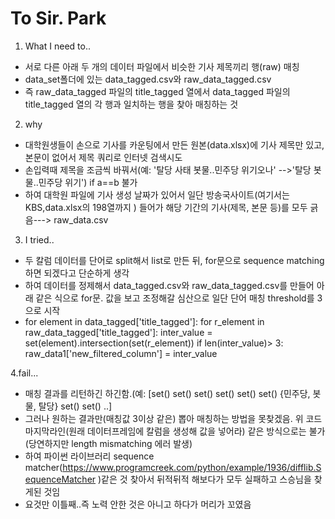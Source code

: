 # To Sir. Park

1. What I need to..
- 서로 다른 아래 두 개의 데이터 파일에서 비슷한 기사 제목끼리 행(raw) 매칭
- data_set폴더에 있는 data_tagged.csv와 raw_data_tagged.csv
- 즉 raw_data_tagged 파일의 title_tagged 열에서 data_tagged 파일의 title_tagged 열의 각 행과 일치하는 행을 찾아 매칭하는 것 

2. why
- 대학원생들이 손으로 기사를 카운팅에서 만든 원본(data.xlsx)에 기사 제목만 있고, 본문이 없어서 제목 쿼리로 인터넷 검색시도
- 손입력때 제목을 조금씩 바꿔서(예: '탈당 사태 봇물..민주당 위기오나' -->'탈당 봇물..민주당 위기') if a==b 불가
- 하여 대학원 파일에 기사 생성 날짜가 있어서 일단 방송국사이트(여기서는 KBS,data.xlsx의 198열까지 ) 들어가 해당 기간의 기사(제목, 본문 등)를 모두 긁음---> raw_data.csv    

3. I tried..
- 두 칼럼 데이터를 단어로 split해서 list로 만든 뒤,  for문으로 sequence matching하면 되겠다고 단순하게 생각
- 하여 데이터를 정제해서 data_tagged.csv와 raw_data_tagged.csv를 만들어 아래 같은 식으로 for문. 값을 보고 조정해갈 심산으로 일단 단어 매칭 threshold를 3으로 시작  
- for element in data_tagged['title_tagged']:
    for r_element in raw_data_tagged['title_tagged']:
      inter_value = set(element).intersection(set(r_element))
        if len(inter_value)> 3:
            raw_data1['new_filtered_column'] = inter_value
 
 4.fail...
 - 매칭 결과를 리턴하긴 하긴함.(예: [set() set() set() set() set() set() {민주당, 봇물, 탈당} set() set() ..]
 - 그러나 원하는 결과만(매칭값 3이상 같은) 뽑아 매칭하는 방법을 못찾겠음. 위 코드 마지막라인(원래 데이터프레임에 칼럼을 생성해 값을 넣어라) 같은 방식으로는 불가(당연하지만 length mismatching 에러 발생)     
 - 하여 파이썬 라이브러리 sequence matcher(https://www.programcreek.com/python/example/1936/difflib.SequenceMatcher )같은 것 찾아서
 뒤적뒤적 해보다가 모두 실패하고 스승님을 찾게된 것임
 - 요것만 이틀째..즉 노력 안한 것은 아니고 하다가 머리가 꼬였음 
 
 
